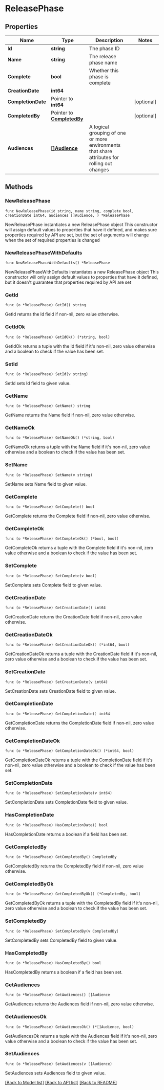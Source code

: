 # ReleasePhase

## Properties

Name | Type | Description | Notes
------------ | ------------- | ------------- | -------------
**Id** | **string** | The phase ID | 
**Name** | **string** | The release phase name | 
**Complete** | **bool** | Whether this phase is complete | 
**CreationDate** | **int64** |  | 
**CompletionDate** | Pointer to **int64** |  | [optional] 
**CompletedBy** | Pointer to [**CompletedBy**](CompletedBy.md) |  | [optional] 
**Audiences** | [**[]Audience**](Audience.md) | A logical grouping of one or more environments that share attributes for rolling out changes | 

## Methods

### NewReleasePhase

`func NewReleasePhase(id string, name string, complete bool, creationDate int64, audiences []Audience, ) *ReleasePhase`

NewReleasePhase instantiates a new ReleasePhase object
This constructor will assign default values to properties that have it defined,
and makes sure properties required by API are set, but the set of arguments
will change when the set of required properties is changed

### NewReleasePhaseWithDefaults

`func NewReleasePhaseWithDefaults() *ReleasePhase`

NewReleasePhaseWithDefaults instantiates a new ReleasePhase object
This constructor will only assign default values to properties that have it defined,
but it doesn't guarantee that properties required by API are set

### GetId

`func (o *ReleasePhase) GetId() string`

GetId returns the Id field if non-nil, zero value otherwise.

### GetIdOk

`func (o *ReleasePhase) GetIdOk() (*string, bool)`

GetIdOk returns a tuple with the Id field if it's non-nil, zero value otherwise
and a boolean to check if the value has been set.

### SetId

`func (o *ReleasePhase) SetId(v string)`

SetId sets Id field to given value.


### GetName

`func (o *ReleasePhase) GetName() string`

GetName returns the Name field if non-nil, zero value otherwise.

### GetNameOk

`func (o *ReleasePhase) GetNameOk() (*string, bool)`

GetNameOk returns a tuple with the Name field if it's non-nil, zero value otherwise
and a boolean to check if the value has been set.

### SetName

`func (o *ReleasePhase) SetName(v string)`

SetName sets Name field to given value.


### GetComplete

`func (o *ReleasePhase) GetComplete() bool`

GetComplete returns the Complete field if non-nil, zero value otherwise.

### GetCompleteOk

`func (o *ReleasePhase) GetCompleteOk() (*bool, bool)`

GetCompleteOk returns a tuple with the Complete field if it's non-nil, zero value otherwise
and a boolean to check if the value has been set.

### SetComplete

`func (o *ReleasePhase) SetComplete(v bool)`

SetComplete sets Complete field to given value.


### GetCreationDate

`func (o *ReleasePhase) GetCreationDate() int64`

GetCreationDate returns the CreationDate field if non-nil, zero value otherwise.

### GetCreationDateOk

`func (o *ReleasePhase) GetCreationDateOk() (*int64, bool)`

GetCreationDateOk returns a tuple with the CreationDate field if it's non-nil, zero value otherwise
and a boolean to check if the value has been set.

### SetCreationDate

`func (o *ReleasePhase) SetCreationDate(v int64)`

SetCreationDate sets CreationDate field to given value.


### GetCompletionDate

`func (o *ReleasePhase) GetCompletionDate() int64`

GetCompletionDate returns the CompletionDate field if non-nil, zero value otherwise.

### GetCompletionDateOk

`func (o *ReleasePhase) GetCompletionDateOk() (*int64, bool)`

GetCompletionDateOk returns a tuple with the CompletionDate field if it's non-nil, zero value otherwise
and a boolean to check if the value has been set.

### SetCompletionDate

`func (o *ReleasePhase) SetCompletionDate(v int64)`

SetCompletionDate sets CompletionDate field to given value.

### HasCompletionDate

`func (o *ReleasePhase) HasCompletionDate() bool`

HasCompletionDate returns a boolean if a field has been set.

### GetCompletedBy

`func (o *ReleasePhase) GetCompletedBy() CompletedBy`

GetCompletedBy returns the CompletedBy field if non-nil, zero value otherwise.

### GetCompletedByOk

`func (o *ReleasePhase) GetCompletedByOk() (*CompletedBy, bool)`

GetCompletedByOk returns a tuple with the CompletedBy field if it's non-nil, zero value otherwise
and a boolean to check if the value has been set.

### SetCompletedBy

`func (o *ReleasePhase) SetCompletedBy(v CompletedBy)`

SetCompletedBy sets CompletedBy field to given value.

### HasCompletedBy

`func (o *ReleasePhase) HasCompletedBy() bool`

HasCompletedBy returns a boolean if a field has been set.

### GetAudiences

`func (o *ReleasePhase) GetAudiences() []Audience`

GetAudiences returns the Audiences field if non-nil, zero value otherwise.

### GetAudiencesOk

`func (o *ReleasePhase) GetAudiencesOk() (*[]Audience, bool)`

GetAudiencesOk returns a tuple with the Audiences field if it's non-nil, zero value otherwise
and a boolean to check if the value has been set.

### SetAudiences

`func (o *ReleasePhase) SetAudiences(v []Audience)`

SetAudiences sets Audiences field to given value.



[[Back to Model list]](../README.md#documentation-for-models) [[Back to API list]](../README.md#documentation-for-api-endpoints) [[Back to README]](../README.md)


